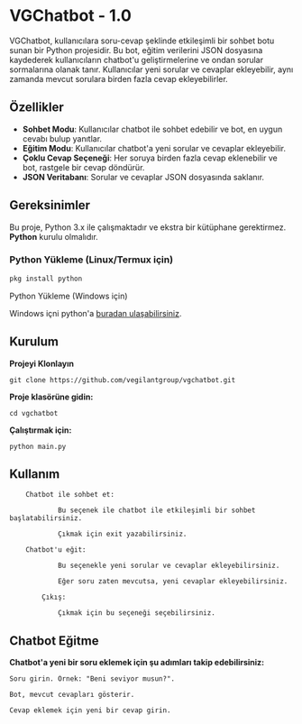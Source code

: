 # VGChatbot - 1.0

VGChatbot, kullanıcılara soru-cevap şeklinde etkileşimli bir sohbet botu sunan bir Python projesidir. Bu bot, eğitim verilerini JSON dosyasına kaydederek kullanıcıların chatbot'u geliştirmelerine ve ondan sorular sormalarına olanak tanır. Kullanıcılar yeni sorular ve cevaplar ekleyebilir, aynı zamanda mevcut sorulara birden fazla cevap ekleyebilirler.

## Özellikler

- **Sohbet Modu**: Kullanıcılar chatbot ile sohbet edebilir ve bot, en uygun cevabı bulup yanıtlar.
- **Eğitim Modu**: Kullanıcılar chatbot'a yeni sorular ve cevaplar ekleyebilir.
- **Çoklu Cevap Seçeneği**: Her soruya birden fazla cevap eklenebilir ve bot, rastgele bir cevap döndürür.
- **JSON Veritabanı**: Sorular ve cevaplar JSON dosyasında saklanır.

## Gereksinimler

Bu proje, Python 3.x ile çalışmaktadır ve ekstra bir kütüphane gerektirmez. **Python** kurulu olmalıdır.

### Python Yükleme (Linux/Termux için)

```bash
pkg install python
```
Python Yükleme (Windows için)

Windows içni python'a [buradan ulaşabilirsiniz]((https://www.python.org/downloads/windows/)).

## Kurulum

**Projeyi Klonlayın**

    git clone https://github.com/vegilantgroup/vgchatbot.git

**Proje klasörüne gidin:**

    cd vgchatbot

**Çalıştırmak için:**

    python main.py

## Kullanım

        Chatbot ile sohbet et:

                Bu seçenek ile chatbot ile etkileşimli bir sohbet başlatabilirsiniz.

                Çıkmak için exit yazabilirsiniz.

        Chatbot'u eğit:

                Bu seçenekle yeni sorular ve cevaplar ekleyebilirsiniz.

                Eğer soru zaten mevcutsa, yeni cevaplar ekleyebilirsiniz.

            Çıkış:

                Çıkmak için bu seçeneği seçebilirsiniz.

## Chatbot Eğitme

**Chatbot'a yeni bir soru eklemek için şu adımları takip edebilirsiniz:**

    Soru girin. Örnek: "Beni seviyor musun?".

    Bot, mevcut cevapları gösterir.

    Cevap eklemek için yeni bir cevap girin.

